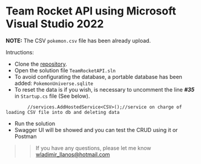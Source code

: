 # Team Rocket API using Microsoft Visual Studio 2022

**NOTE:** The CSV `pokemon.csv` file has been already upload.

Intructions:

- Clone the [repository](https://github.com/wllanos/TeamRocketAPI.git).
- Open the solution file `TeamRocketAPI.sln`
- To avoid configurating the database, a portable database has been added:
		`PokemonUniverse.sqlite`
- To reset the data is if you wish, is necessary to uncomment the line ***#35*** in `Startup.cs` file (See below). 
```
        //services.AddHostedService<CSV>();//service on charge of loading CSV file into db and deleting data
``` 

- Run the solution 
- Swagger UI will be showed and you can test the CRUD using it or Postman

>>If you have any questions, please let me know wladimir_llanos@hotmail.com

